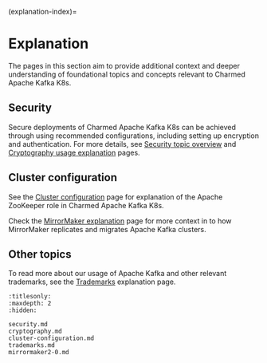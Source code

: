(explanation-index)=
# Explanation

The pages in this section aim to provide additional context and deeper understanding of foundational topics and concepts relevant to Charmed Apache Kafka K8s.

## Security

Secure deployments of Charmed Apache Kafka K8s can be achieved through using recommended configurations, including setting up encryption and authentication.
For more details, see [Security topic overview](explanation-security) and [Cryptography usage explanation](explanation-cryptography) pages.

## Cluster configuration

See the [Cluster configuration](explanation-cluster-configuration) page for explanation of the Apache ZooKeeper role in Charmed Apache Kafka K8s.

Check the [MirrorMaker explanation](explanation-mirrormaker2-0) page for more context in to how MirrorMaker replicates and migrates Apache Kafka clusters.

## Other topics

To read more about our usage of Apache Kafka and other relevant trademarks, see the [Trademarks](explanation-trademarks) explanation page.

```{toctree}
:titlesonly:
:maxdepth: 2
:hidden:

security.md
cryptography.md
cluster-configuration.md
trademarks.md
mirrormaker2-0.md
```
